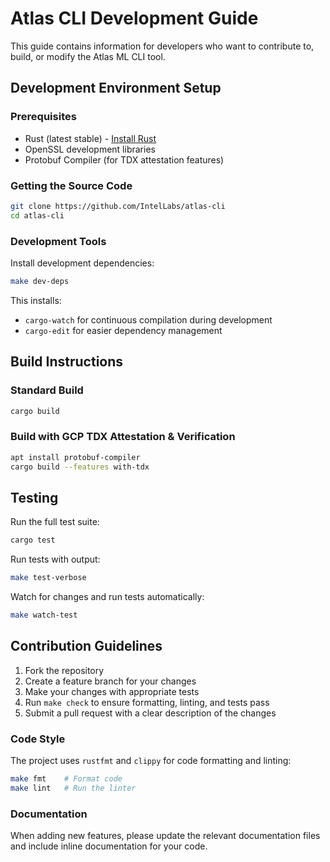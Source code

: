 # Atlas CLI Development Guide

This guide contains information for developers who want to contribute to, build, or modify the Atlas ML CLI tool.

## Development Environment Setup

### Prerequisites

- Rust (latest stable) - [Install Rust](https://rustup.rs/)
- OpenSSL development libraries
- Protobuf Compiler (for TDX attestation features)

### Getting the Source Code

```bash
git clone https://github.com/IntelLabs/atlas-cli
cd atlas-cli
```

### Development Tools

Install development dependencies:

```bash
make dev-deps
```

This installs:
- `cargo-watch` for continuous compilation during development
- `cargo-edit` for easier dependency management

## Build Instructions

### Standard Build

```bash
cargo build
```

### Build with GCP TDX Attestation & Verification

```bash
apt install protobuf-compiler
cargo build --features with-tdx
```

## Testing

Run the full test suite:

```bash
cargo test
```

Run tests with output:

```bash
make test-verbose
```

Watch for changes and run tests automatically:

```bash
make watch-test
```

## Contribution Guidelines

1. Fork the repository
2. Create a feature branch for your changes
3. Make your changes with appropriate tests
4. Run `make check` to ensure formatting, linting, and tests pass
5. Submit a pull request with a clear description of the changes

### Code Style

The project uses `rustfmt` and `clippy` for code formatting and linting:

```bash
make fmt    # Format code
make lint   # Run the linter
```

### Documentation

When adding new features, please update the relevant documentation files and include inline documentation for your code.
